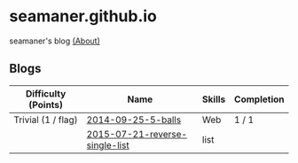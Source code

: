 # seamaner.github.io
seamaner's blog [(About)][1]



## Blogs

| Difficulty (Points) |	Name                                              | Skills       | Completion |
| ------------------- | ------------------------------------------------- | ------------ | ---------- |
| Trivial (1 / flag)  | [2014-09-25-5-balls][2]                           | Web          | 1 / 1      |
|                     | [2015-07-21-reverse-single-list][3]               | list         |            |


[1]: ./about.html
[2]: ./_posts/2014-09-25-5-balls.md
[3]: ./_posts/2015-07-21-reverse-single-list
